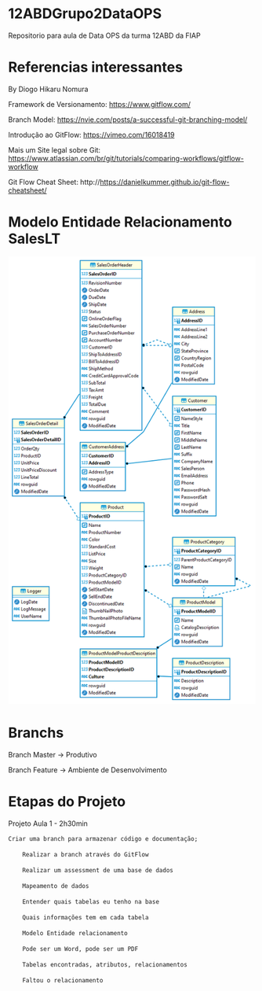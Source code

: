 # 12ABDGrupo2DataOPS
Repositorio para aula de Data OPS da turma 12ABD da FIAP

# Referencias interessantes

By Diogo Hikaru Nomura

Framework de Versionamento: https://www.gitflow.com/

Branch Model: https://nvie.com/posts/a-successful-git-branching-model/

Introdução ao GitFlow: https://vimeo.com/16018419

Mais um Site legal sobre Git: https://www.atlassian.com/br/git/tutorials/comparing-workflows/gitflow-workflow

Git Flow Cheat Sheet: http://https://danielkummer.github.io/git-flow-cheatsheet/

# Modelo Entidade Relacionamento SalesLT

![alt text](https://github.com/dhnomura/12ABDGrupo2DataOPS/blob/main/assessment/SalesLT_ER.png?raw=true_)

# Branchs

Branch Master -> Produtivo

Branch Feature -> Ambiente de Desenvolvimento


# Etapas do Projeto

Projeto Aula 1 - 2h30min

	Criar uma branch para armazenar código e documentação;
	
		Realizar a branch através do GitFlow
		
		Realizar um assessment de uma base de dados
		
		Mapeamento de dados
		
		Entender quais tabelas eu tenho na base
		
		Quais informações tem em cada tabela
		
		Modelo Entidade relacionamento
		
		Pode ser um Word, pode ser um PDF
		
		Tabelas encontradas, atributos, relacionamentos
		
		Faltou o relacionamento
		
